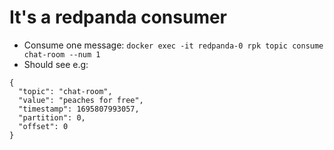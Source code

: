 # It's a redpanda consumer

- Consume one message: `docker exec -it redpanda-0 rpk topic consume chat-room --num 1`
- Should see e.g:
```
{
  "topic": "chat-room",
  "value": "peaches for free",
  "timestamp": 1695807993057,
  "partition": 0,
  "offset": 0
}
```
